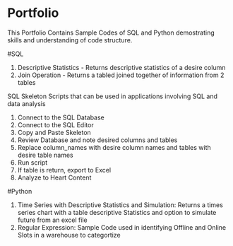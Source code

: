 # Portfolio

This Portfolio Contains Sample Codes of SQL and Python demostrating skills and understanding of code structure.

#SQL

1. Descriptive Statistics - Returns descriptive statistics of a desire column
2. Join Operation - Returns a tabled joined together of information from 2 tables

SQL Skeleton Scripts that can be used in applications involving SQL and data analysis

1. Connect to the SQL Database
2. Connect to the SQL Editor
3. Copy and Paste Skeleton
4. Review Database and note desired columns and tables
5. Replace column_names with desire column names and tables with desire table names
6. Run script
7. If table is return, export to Excel
8. Analyze to Heart Content

#Python

1. Time Series with Descriptive Statistics and Simulation: Returns a times series chart with a table descriptive Statistics and option to simulate future from an excel file
2. Regular Expression: Sample Code used in identifying Offline and Online Slots in a warehouse to categortize
